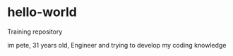 # hello-world
Training repository

im pete, 31 years old, Engineer and trying to develop my coding knowledge
